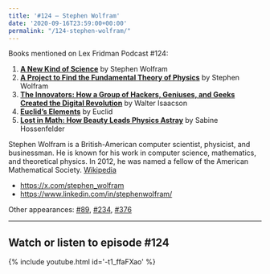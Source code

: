 ```yaml
---
title: '#124 – Stephen Wolfram'
date: '2020-09-16T23:59:00+00:00'
permalink: "/124-stephen-wolfram/"
---
```


Books mentioned on Lex Fridman Podcast #124:

1. <b><a href="https://amzn.to/3XNfTft" target="_blank" rel="sponsored noopener noreferrer">A New Kind of Science</a></b> by Stephen Wolfram
2. <b><a href="https://amzn.to/3OSdfky" target="_blank" rel="sponsored noopener noreferrer">A Project to Find the Fundamental Theory of Physics</a></b> by Stephen Wolfram
3. <b><a href="https://amzn.to/3XJp7Ju" target="_blank" rel="sponsored noopener noreferrer">The Innovators: How a Group of Hackers, Geniuses, and Geeks Created the Digital Revolution</a></b> by Walter Isaacson
4. <b><a href="https://amzn.to/3ucw08F" target="_blank" rel="sponsored noopener noreferrer">Euclid’s Elements</a></b> by Euclid
5. <b><a href="https://amzn.to/3XF5u5v" target="_blank" rel="sponsored noopener noreferrer">Lost in Math: How Beauty Leads Physics Astray</a></b> by Sabine Hossenfelder

<!--more-->

Stephen Wolfram is a British-American computer scientist, physicist, and businessman. He is known for his work in computer science, mathematics, and theoretical physics. In 2012, he was named a fellow of the American Mathematical Society. <a href="https://en.wikipedia.org/wiki/Stephen_Wolfram" target="_blank">Wikipedia</a>

- <a href="https://x.com/stephen_wolfram" target="_blank">https://x.com/stephen_wolfram</a>
- <a href="https://www.linkedin.com/in/stephenwolfram/" target="_blank">https://www.linkedin.com/in/stephenwolfram/</a>

Other appearances: [\#89](/89-stephen-wolfram/), [\#234](/234-stephen-wolfram/), [\#376](/376-stephen-wolfram/)

- - - - - -

## Watch or listen to episode #124

{% include youtube.html id='-t1_ffaFXao' %}